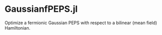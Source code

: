 # GaussianfPEPS.jl

Optimize a fermionic Gaussian PEPS with respect to a bilinear (mean field) Hamiltonian. 
